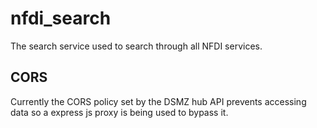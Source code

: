 # nfdi_search

The search service used to search through all NFDI services.

## CORS

Currently the CORS policy set by the DSMZ hub API prevents accessing data so a express js proxy is being used to bypass it.
